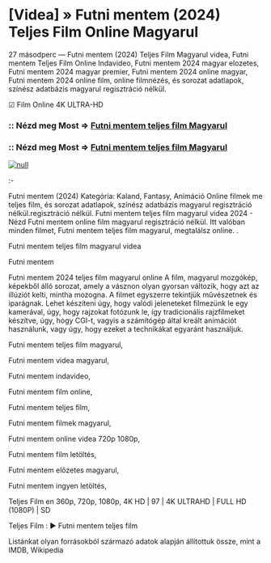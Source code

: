 # [Videa] » Futni mentem (2024) Teljes Film Online Magyarul


27 másodperc — Futni mentem (2024) Teljes Film Magyarul videa, Futni mentem Teljes Film Online Indavideo, Futni mentem 2024 magyar elozetes, Futni mentem 2024 magyar premier, Futni mentem 2024 online magyar, Futni mentem 2024 online film, online filmnézés, és sorozat adatlapok, színész adatbázis magyarul regisztráció nélkül.

☑ Film Online 4K ULTRA-HD

### :: Nézd meg Most => [Futni mentem teljes film Magyarul](https://t.co/0eT5CZ5W6g)

### :: Nézd meg Most => [Futni mentem teljes film Magyarul](https://t.co/0eT5CZ5W6g)

[![null](https://static.wixstatic.com/media/855a25_043b5abeb4ae4d35ac003198e7fe56ed~mv2.gif)](https://t.co/0eT5CZ5W6g)

:-

Futni mentem (2024) Kategória: Kaland, Fantasy, Animáció Online filmek me teljes film, és sorozat adatlapok, színész adatbázis magyarul regisztráció nélkül.regisztráció nélkül. Futni mentem teljes film magyarul videa 2024 - Nézd Futni mentem online film magyarul regisztráció nélkül. Itt valóban minden filmet, Futni mentem teljes film magyarul, megtalálsz online.
.

Futni mentem teljes film magyarul videa

Futni mentem

Futni mentem 2024 teljes film magyarul online A film, magyarul mozgókép, képekből álló sorozat, amely a vásznon olyan gyorsan változik, hogy azt az illúziót kelti, mintha mozogna. A filmet egyszerre tekintjük művészetnek és iparágnak. Lehet készíteni úgy, hogy valódi jeleneteket filmezünk le egy kamerával, úgy, hogy rajzokat fotózunk le, így tradicionális rajzfilmeket készítve, úgy, hogy CGI-t, vagyis a számítógép által kreált animációt használunk, vagy úgy, hogy ezeket a technikákat egyaránt használjuk.

Futni mentem teljes film magyarul,

Futni mentem videa magyarul,

Futni mentem indavideo,

Futni mentem film online,

Futni mentem teljes film,

Futni mentem filmek magyarul,

Futni mentem online videa 720p 1080p,

Futni mentem film letöltés,

Futni mentem előzetes magyarul,

Futni mentem ingyen letöltés,

Teljes Film en 360p, 720p, 1080p, 4K HD | 97 | 4K ULTRAHD | FULL HD (1080P) | SD

Teljes Film : ► Futni mentem teljes film

Listánkat olyan forrásokból származó adatok alapján állítottuk össze, mint a IMDB, Wikipedia
